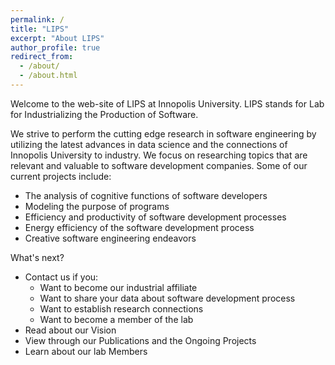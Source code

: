 ```yaml
---
permalink: /
title: "LIPS"
excerpt: "About LIPS"
author_profile: true
redirect_from: 
  - /about/
  - /about.html
---
```


Welcome to the web-site of LIPS at Innopolis University. LIPS stands for Lab for Industrializing the Production of Software. 

We strive to perform the cutting edge research in software engineering by utilizing the latest advances in data science and the connections of Innopolis University to industry. We focus on researching topics that are relevant and valuable to software development companies. 
Some of our current projects include:
- The analysis of cognitive functions of software developers
- Modeling the purpose of programs
- Efficiency and productivity of software development processes
- Energy efficiency of the software development process
- Creative software engineering endeavors

What's next?
- Contact us if you:
  - Want to become our industrial affiliate
  - Want to share your data about software development process
  - Want to establish research connections
  - Want to become a member of the lab
- Read about our Vision
- View through our Publications and the Ongoing Projects 
- Learn about our lab Members